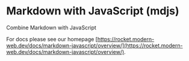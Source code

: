 # Markdown with JavaScript (mdjs)

Combine Markdown with JavaScript

For docs please see our homepage [https://rocket.modern-web.dev/docs/markdown-javascript/overview/](https://rocket.modern-web.dev/docs/markdown-javascript/overview/).
